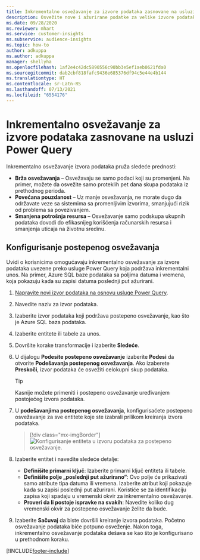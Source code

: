 ```yaml
---
title: Inkrementalno osvežavanje za izvore podataka zasnovane na usluzi Power Query
description: Osvežite nove i ažurirane podatke za velike izvore podataka na osnovu usluge Power Query.
ms.date: 09/28/2020
ms.reviewer: mhart
ms.service: customer-insights
ms.subservice: audience-insights
ms.topic: how-to
author: adkuppa
ms.author: adkuppa
manager: shellyha
ms.openlocfilehash: 1af2e4c42dc5890556c90bb3e5ef1aeb0621fda0
ms.sourcegitcommit: dab2cbf818fafc9436e685376df94c5e44e4b144
ms.translationtype: HT
ms.contentlocale: sr-Latn-RS
ms.lasthandoff: 07/13/2021
ms.locfileid: "6554176"
---
```

# <a name="incremental-refresh-for-data-sources-based-on-power-query"></a>Inkrementalno osvežavanje za izvore podataka zasnovane na usluzi Power Query

Inkrementalno osvežavanje izvora podataka pruža sledeće prednosti:

- **Brža osvežavanja** – Osvežavaju se samo podaci koji su promenjeni. Na primer, možete da osvežite samo proteklih pet dana skupa podataka iz prethodnog perioda.
- **Povećana pouzdanost** – Uz manje osvežavanja, ne morate dugo da održavate veze sa sistemima sa promenljivim izvorima, smanjujući rizik od problema sa povezivanjem.
- **Smanjena potrošnja resursa** – Osvežavanje samo podskupa ukupnih podataka dovodi do efikasnijeg korišćenja računarskih resursa i smanjenja uticaja na životnu sredinu.

## <a name="configure-incremental-refresh"></a>Konfigurisanje postepenog osvežavanja

Uvidi o korisnicima omogućavaju inkrementalno osvežavanje za izvore podataka uvezene preko usluge Power Query koja podržava inkrementalni unos. Na primer, Azure SQL baze podataka sa poljima datuma i vremena, koja pokazuju kada su zapisi datuma poslednji put ažurirani.

1. [Napravite novi izvor podataka na osnovu usluge Power Query](connect-power-query.md).

1. Navedite naziv za izvor podataka.

1. Izaberite izvor podataka koji podržava postepeno osvežavanje, kao što je Azure SQL baza podataka.

1. Izaberite entitete ili tabele za unos.

1. Dovršite korake transformacije i izaberite **Sledeće**.

1. U dijalogu **Podesite postepeno osvežavanje** izaberite **Podesi** da otvorite **Podešavanja postepenog osvežavanja**. Ako izaberete **Preskoči**, izvor podataka će osvežiti celokupni skup podataka.
   > [!TIP]
   > Kasnije možete primeniti i postepeno osvežavanje uređivanjem postojećeg izvora podataka.

1. U **podešavanjima postepenog osvežavanja**, konfigurisaćete postepeno osvežavanje za sve entitete koje ste izabrali prilikom kreiranja izvora podataka.

   > [!div class="mx-imgBorder"]
   > ![Konfigurisanje entiteta u izvoru podataka za postepeno osvežavanje.](media/incremental-refresh-settings.png "Konfigurisanje entiteta u izvoru podataka za postepeno osvežavanje")

1. Izaberite entitet i navedite sledeće detalje:

   - **Definišite primarni ključ**: Izaberite primarni ključ entiteta ili tabele.
   - **Definišite polje „poslednji put ažurirano“**: Ovo polje će prikazivati samo atribute tipa datuma ili vremena. Izaberite atribut koji pokazuje kada su zapisi poslednji put ažurirani. Koristiće se za identifikaciju zapisa koji spadaju u vremenski okvir za inkrementalno osvežavanje.
   - **Proveri da li postoje ispravke na svakih**: Navedite koliko dug vremenski okvir za postepeno osvežavanje želite da bude.

1. Izaberite **Sačuvaj** da biste dovršili kreiranje izvora podataka. Početno osvežavanje podataka biće potpuno osveženje. Nakon toga, inkrementalno osvežavanje podataka dešava se kao što je konfigurisano u prethodnom koraku.


[!INCLUDE[footer-include](../includes/footer-banner.md)]